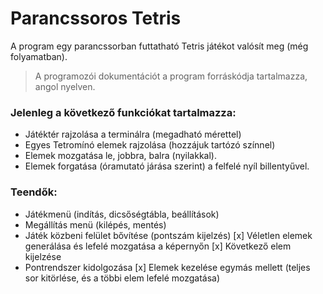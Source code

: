 # Parancssoros Tetris

A program egy parancssorban futtatható Tetris játékot valósít meg (még folyamatban).

> A programozói dokumentációt a program forráskódja tartalmazza, angol nyelven.

### Jelenleg a következő funkciókat tartalmazza:

- Játéktér rajzolása a terminálra (megadható mérettel)
- Egyes Tetromínó elemek rajzolása (hozzájuk tartózó színnel)
- Elemek mozgatása le, jobbra, balra (nyilakkal).
- Elemek forgatása (óramutató járása szerint) a felfelé nyíl billentyűvel.

### Teendők:

- Játékmenü (indítás, dicsőségtábla, beállítások)
- Megállítás menü (kilépés, mentés)
- Játék közbeni felület bővítése (pontszám kijelzés)
[x] Véletlen elemek generálása és lefelé mozgatása a képernyőn
[x] Következő elem kijelzése
- Pontrendszer kidolgozása
[x] Elemek kezelése egymás mellett (teljes sor kitörlése, és a többi elem lefelé mozgatása)
